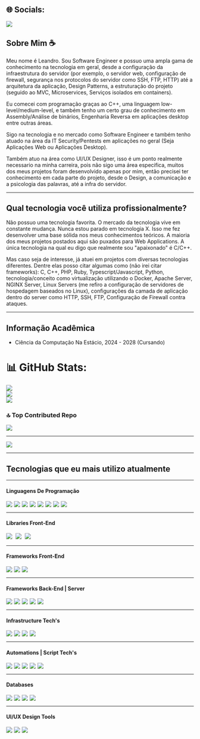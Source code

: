 ## 🌐 Socials:

<div style="display: flex;flex-wrap:wrap;margin-bottom:15px">

<a href="https://www.linkedin.com/in/leandro-victor-da-silva-vilela-7654a326a/" rel="nofollow">
    <img src="https://img.shields.io/badge/LinkedIn-%230077B5.svg?logo=linkedin&logoColor=white" data-canonical-src="htt  ps://img.shields.io/badge/git-F05032?&amp;style=for-the-badge&amp;logo=git&amp;logoColor=white" style="max-width: 100%;margin-right:5px;">
</a>
</div>

## Sobre Mim ☕
Meu nome é Leandro. Sou Software Engineer e possuo uma ampla gama de conhecimento na tecnologia em geral, desde a configuração da infraestrutura do servidor (por exemplo, o servidor web, configuração de firewall, segurança nos protocolos do servidor como SSH, FTP, HTTP) até a arquitetura da aplicação, Design Patterns, a estruturação do projeto (seguido ao MVC, Microservices, Serviços isolados em containers).

Eu comecei com programação graças ao C++, uma linguagem low-level/medium-level, e também tenho um certo grau de conhecimento em Assembly/Análise de binários, Engenharia Reversa em aplicações desktop entre outras áreas.

Sigo na tecnologia e no mercado como Software Engineer e também tenho atuado na área da IT Security/Pentests em aplicações no geral (Seja Aplicações Web ou Aplicações Desktop).

Também atuo na área como UI/UX Designer, isso é um ponto realmente necessario na minha carreira, pois não sigo uma área especifica, muitos dos meus projetos foram desenvolvido apenas por mim, então precisei ter conhecimento em cada parte do projeto, desde o Design, a comunicação e a psicologia das palavras, até a infra do servidor.

---

## Qual tecnologia você utiliza profissionalmente?

Não possuo uma tecnologia favorita. O mercado da tecnologia vive em constante mudança. Nunca estou parado em tecnologia X. Isso me fez desenvolver uma base sólida nos meus conhecimentos teóricos. A maioria dos meus projetos postados aqui são puxados para Web Applications. A única tecnologia na qual eu digo que realmente sou "apaixonado" é C/C++.

Mas caso seja de interesse, já atuei em projetos com diversas tecnologias diferentes. Dentre elas posso citar algumas como (não irei citar frameworks): C, C++, PHP, Ruby, Typescript/Javascript, Python, tecnologia/conceito como virtualização utilizando o Docker, Apache Server, NGINX Server, Linux Servers (me refiro a configuração de servidores de hospedagem baseados no Linux), configurações da camada de aplicação dentro do server como HTTP, SSH, FTP, Configuração de Firewall contra ataques.

---
## Informação Acadêmica

- Ciência da Computação Na Estácio, 2024 - 2028 (Cursando)




# 📊 GitHub Stats:

![](https://github-readme-stats.vercel.app/api?username=leandrovictor666&theme=dark&hide_border=false&include_all_commits=true&count_private=true)<br/>
![](https://github-readme-streak-stats.herokuapp.com/?user=leandrovictor666&theme=dark&hide_border=false)<br/>
![](https://github-readme-stats.vercel.app/api/top-langs/?username=leandrovictor666&theme=dark&hide_border=false&include_all_commits=true&count_private=true&layout=compact)

### 🔝 Top Contributed Repo

![](https://github-contributor-stats.vercel.app/api?username=leandrovictor666&limit=5&theme=monokai&combine_all_yearly_contributions=true)

---

[![](https://visitcount.itsvg.in/api?id=leandrovictor666&label=Profile%20Views&color=12&icon=1&pretty=true)](https://visitcount.itsvg.in)


---

## Tecnologias que eu mais utilizo atualmente

---

#### Linguagens De Programação
<div style="display: flex;flex-wrap:wrap">

<!-- C -->
<a href="#" rel="nofollow" style="text-decoration:none;">
    <img src="https://img.shields.io/badge/c-%2300599C.svg?style=for-the-badge&logo=c&logoColor=white" data-canonical-src="https://img.shields.io/badge/git-F05032?&amp;style=for-the-badge&amp;logo=git&amp;logoColor=white" style="max-width: 100%;margin-right:5px;">
</a>

<!-- C++ -->
<a href="#" rel="nofollow" style="text-decoration:none;">
    <img src="https://img.shields.io/badge/c++-%2300599C.svg?style=for-the-badge&logo=c%2B%2B&logoColor=white" data-canonical-src="https://img.shields.io/badge/git-F05032?&amp;style=for-the-badge&amp;logo=git&amp;logoColor=white" style="max-width: 100%;margin-right:5px;">
</a>

<!-- PHP -->
<a href="https://www.php.net/" rel="nofollow" style="text-decoration:none;">
    <img src="https://img.shields.io/badge/php-%23777BB4.svg?style=for-the-badge&logo=php&logoColor=white" data-canonical-src="https://img.shields.io/badge/git-F05032?&amp;style=for-the-badge&amp;logo=git&amp;logoColor=white" style="max-width: 100%;margin-right:5px;">
</a>

<!-- Ruby -->
<a href="https://www.ruby-lang.org/" rel="nofollow" style="text-decoration:none;">
    <img src="https://img.shields.io/badge/ruby-%23CC342D.svg?style=for-the-badge&logo=ruby&logoColor=white" data-canonical-src="https://img.shields.io/badge/git-F05032?&amp;style=for-the-badge&amp;logo=git&amp;logoColor=white" style="max-width: 100%;margin-right:5px;">
</a>

<!-- Javascript -->
<a href="https://developer.mozilla.org/en-US/docs/Web/JavaScript" rel="nofollow" style="text-decoration:none;">
    <img src="https://img.shields.io/badge/javascript-%23323330.svg?style=for-the-badge&logo=javascript&logoColor=%23F7DF1E" data-canonical-src="https://img.shields.io/badge/git-F05032?&amp;style=for-the-badge&amp;logo=git&amp;logoColor=white" style="max-width: 100%;margin-right:5px;">
</a>

<!-- Typescript -->
<a href="https://www.typescriptlang.org/" rel="nofollow" style="text-decoration:none;">
    <img src="https://img.shields.io/badge/typescript-%23007ACC.svg?style=for-the-badge&logo=typescript&logoColor=white" data-canonical-src="https://img.shields.io/badge/git-F05032?&amp;style=for-the-badge&amp;logo=git&amp;logoColor=white" style="max-width: 100%;margin-right:5px;">
</a>

<!-- Python -->
<a href="https://www.python.org/" rel="nofollow" style="text-decoration:none;">
    <img src="https://img.shields.io/badge/python-3670A0?style=for-the-badge&logo=python&logoColor=ffdd54" data-canonical-src="https://img.shields.io/badge/git-F05032?&amp;style=for-the-badge&amp;logo=git&amp;logoColor=white" style="max-width: 100%;margin-right:5px;">
</a>

<!-- Kotlin -->
<a href="https://kotlinlang.org/" rel="nofollow" style="text-decoration:none;">
    <img src="https://img.shields.io/badge/kotlin-%237F52FF.svg?style=for-the-badge&logo=kotlin&logoColor=white" data-canonical-src="https://img.shields.io/badge/git-F05032?&amp;style=for-the-badge&amp;logo=git&amp;logoColor=white" style="max-width: 100%;margin-right:5px;">
</a>

</div>

---

#### Libraries Front-End

<!-- Redux.js -->
<a href="https://redux.js.org/" rel="nofollow" style="text-decoration:none;">
    <img src="https://img.shields.io/badge/redux-%23593d88.svg?style=for-the-badge&logo=redux&logoColor=white" data-canonical-src="https://img.shields.io/badge/git-F05032?&amp;style=for-the-badge&amp;logo=git&amp;logoColor=white" style="max-width: 100%;margin-right:5px;">
</a>

<!-- MUI -->
<a href="https://mui.com/" rel="nofollow" style="text-decoration:none;">
    <img src="https://img.shields.io/badge/MUI-%230081CB.svg?style=for-the-badge&logo=mui&logoColor=white" data-canonical-src="https://img.shields.io/badge/git-F05032?&amp;style=for-the-badge&amp;logo=git&amp;logoColor=white" style="max-width: 100%;margin-right:5px;">
</a>

<!-- Sass -->
<a href="https://sass-lang.com/" rel="nofollow" style="text-decoration:none;">
    <img src="https://img.shields.io/badge/SASS-hotpink.svg?style=for-the-badge&logo=SASS&logoColor=white" data-canonical-src="https://img.shields.io/badge/git-F05032?&amp;style=for-the-badge&amp;logo=git&amp;logoColor=white" style="max-width: 100%;margin-right:5px;">
</a>

---

#### Frameworks Front-End
<div style="display: flex;flex-wrap:wrap">

<!-- Next.Js -->
<a href="https://nextjs.org/" rel="nofollow" style="text-decoration:none;">
    <img src="https://img.shields.io/badge/Next-black?style=for-the-badge&logo=next.js&logoColor=white" data-canonical-src="https://img.shields.io/badge/git-F05032?&amp;style=for-the-badge&amp;logo=git&amp;logoColor=white" style="max-width: 100%;margin-right:5px;">
</a>

<!-- React -->
<a href="https://react.dev/" rel="nofollow" style="text-decoration:none;">
    <img src="https://img.shields.io/badge/react-%2320232a.svg?style=for-the-badge&logo=react&logoColor=%2361DAFB)" data-canonical-src="https://img.shields.io/badge/git-F05032?&amp;style=for-the-badge&amp;logo=git&amp;logoColor=white" style="max-width: 100%;margin-right:5px;">
</a>

<!-- Vue.js -->
<a href="https://vuejs.org/" rel="nofollow" style="text-decoration:none;">
    <img src="https://img.shields.io/badge/vuejs-%2335495e.svg?style=for-the-badge&logo=vuedotjs&logoColor=%234FC08D" data-canonical-src="https://img.shields.io/badge/git-F05032?&amp;style=for-the-badge&amp;logo=git&amp;logoColor=white" style="max-width: 100%;margin-right:5px;">
</a>

</div>

---

#### Frameworks Back-End | Server
<div style="display: flex;flex-wrap:wrap">

<!-- Nest.Js -->
<a href="https://nestjs.com/" rel="nofollow" style="text-decoration:none;">
    <img src="https://img.shields.io/badge/nestjs-%23E0234E.svg?style=for-the-badge&logo=nestjs&logoColor=white" data-canonical-src="https://img.shields.io/badge/git-F05032?&amp;style=for-the-badge&amp;logo=git&amp;logoColor=white" style="max-width: 100%;margin-right:5px;">
</a>

<!-- Laravel -->
<a href="https://laravel.com/" rel="nofollow" style="text-decoration:none;">
    <img src="https://img.shields.io/badge/laravel-%23FF2D20.svg?style=for-the-badge&logo=laravel&logoColor=white" data-canonical-src="https://img.shields.io/badge/git-F05032?&amp;style=for-the-badge&amp;logo=git&amp;logoColor=white" style="max-width: 100%;margin-right:5px;">
</a>

<!-- Django -->
<a href="https://www.djangoproject.com/" rel="nofollow" style="text-decoration:none;">
    <img src="https://img.shields.io/badge/django-%23092E20.svg?style=for-the-badge&logo=django&logoColor=white" data-canonical-src="https://img.shields.io/badge/git-F05032?&amp;style=for-the-badge&amp;logo=git&amp;logoColor=white" style="max-width: 100%;margin-right:5px;">
</a>

<!-- Django Rest -->
<a href="https://www.djangoproject.com/" rel="nofollow" style="text-decoration:none;">
    <img src="https://img.shields.io/badge/DJANGO-REST-ff1709?style=for-the-badge&logo=django&logoColor=white&color=ff1709&labelColor=gray" data-canonical-src="https://img.shields.io/badge/git-F05032?&amp;style=for-the-badge&amp;logo=git&amp;logoColor=white" style="max-width: 100%;margin-right:5px;">
</a>

<!-- RoR -->
<a href="https://rubyonrails.org/" rel="nofollow" style="text-decoration:none;">
    <img src="https://img.shields.io/badge/rails-%23CC0000.svg?style=for-the-badge&logo=ruby-on-rails&logoColor=white" data-canonical-src="https://img.shields.io/badge/git-F05032?&amp;style=for-the-badge&amp;logo=git&amp;logoColor=white" style="max-width: 100%;margin-right:5px;">
</a>

</div>

---

#### Infrastructure Tech's
<div style="display: flex;flex-wrap:wrap">

<!-- Apache -->
<a href="https://www.apache.org/" rel="nofollow" style="text-decoration:none;">
    <img src="https://img.shields.io/badge/apache-%23D42029.svg?style=for-the-badge&logo=apache&logoColor=white" data-canonical-src="https://img.shields.io/badge/git-F05032?&amp;style=for-the-badge&amp;logo=git&amp;logoColor=white" style="max-width: 100%;margin-right:5px;">
</a>

<!-- NGINX -->
<a href="https://www.nginx.com/" rel="nofollow" style="text-decoration:none;">
    <img src="https://img.shields.io/badge/nginx-%23009639.svg?style=for-the-badge&logo=nginx&logoColor=white" data-canonical-src="https://img.shields.io/badge/git-F05032?&amp;style=for-the-badge&amp;logo=git&amp;logoColor=white" style="max-width: 100%;margin-right:5px;">
</a>

<!-- Node.js -->
<a href="https://nodejs.org/" rel="nofollow" style="text-decoration:none;">
    <img src="https://img.shields.io/badge/node.js-6DA55F?style=for-the-badge&logo=node.js&logoColor=white" data-canonical-src="https://img.shields.io/badge/git-F05032?&amp;style=for-the-badge&amp;logo=git&amp;logoColor=white" style="max-width: 100%;margin-right:5px;">
</a>

<!-- Docker -->
<a href="https://www.docker.com/" rel="nofollow" style="text-decoration:none;">
    <img src="https://img.shields.io/badge/docker-%230db7ed.svg?style=for-the-badge&logo=docker&logoColor=white" data-canonical-src="https://img.shields.io/badge/git-F05032?&amp;style=for-the-badge&amp;logo=git&amp;logoColor=white" style="max-width: 100%;margin-right:5px;">
</a>
</div>

---

#### Automations | Script Tech's

<div style="display: flex;flex-wrap:wrap">

<!-- C -->
<a href="#" rel="nofollow" style="text-decoration:none;">
    <img src="https://img.shields.io/badge/c-%2300599C.svg?style=for-the-badge&logo=c&logoColor=white" data-canonical-src="https://img.shields.io/badge/git-F05032?&amp;style=for-the-badge&amp;logo=git&amp;logoColor=white" style="max-width: 100%;margin-right:5px;">
</a>

<!-- Python -->
<a href="https://www.python.org/" rel="nofollow" style="text-decoration:none;">
    <img src="https://img.shields.io/badge/python-3670A0?style=for-the-badge&logo=python&logoColor=ffdd54" data-canonical-src="https://img.shields.io/badge/git-F05032?&amp;style=for-the-badge&amp;logo=git&amp;logoColor=white" style="max-width: 100%;margin-right:5px;">
</a>

<!-- Shell -->
<a href="#" rel="nofollow" style="text-decoration:none;">
    <img src="https://img.shields.io/badge/shell_script-%23121011.svg?style=for-the-badge&logo=gnu-bash&logoColor=white" data-canonical-src="https://img.shields.io/badge/git-F05032?&amp;style=for-the-badge&amp;logo=git&amp;logoColor=white" style="max-width: 100%;margin-right:5px;">
</a>

<!-- Powershell -->
<a href="#" rel="nofollow" style="text-decoration:none;">
    <img src="https://img.shields.io/badge/PowerShell-%235391FE.svg?style=for-the-badge&logo=powershell&logoColor=white" data-canonical-src="https://img.shields.io/badge/git-F05032?&amp;style=for-the-badge&amp;logo=git&amp;logoColor=white" style="max-width: 100%;margin-right:5px;">
</a>

<!-- Windows-Terminal -->
<a href="#" rel="nofollow" style="text-decoration:none;">
    <img src="https://img.shields.io/badge/Windows%20Terminal-%234D4D4D.svg?style=for-the-badge&logo=windows-terminal&logoColor=white" data-canonical-src="https://img.shields.io/badge/git-F05032?&amp;style=for-the-badge&amp;logo=git&amp;logoColor=white" style="max-width: 100%;margin-right:5px;">
</a>


</div>

---

#### Databases
<div style="display: flex;flex-wrap:wrap">

<!-- MySql -->
<a href="https://www.mysql.com/" rel="nofollow" style="text-decoration:none;">
    <img src="https://img.shields.io/badge/mysql-%2300f.svg?style=for-the-badge&logo=mysql&logoColor=white" data-canonical-src="https://img.shields.io/badge/git-F05032?&amp;style=for-the-badge&amp;logo=git&amp;logoColor=white" style="max-width: 100%;margin-right:5px;">
</a>

<!-- Postgres -->
<a href="https://www.postgresql.org/" rel="nofollow" style="text-decoration:none;">
    <img src="https://img.shields.io/badge/postgres-%23316192.svg?style=for-the-badge&logo=postgresql&logoColor=white" data-canonical-src="https://img.shields.io/badge/git-F05032?&amp;style=for-the-badge&amp;logo=git&amp;logoColor=white" style="max-width: 100%;margin-right:5px;">
</a>

<!-- SQLite -->
<a href="https://www.sqlite.org/" rel="nofollow" style="text-decoration:none;">
    <img src="https://img.shields.io/badge/sqlite-%2307405e.svg?style=for-the-badge&logo=sqlite&logoColor=white" data-canonical-src="https://img.shields.io/badge/git-F05032?&amp;style=for-the-badge&amp;logo=git&amp;logoColor=white" style="max-width: 100%;margin-right:5px;">
</a>

<!-- Redis -->
<a href="https://redis.io/" rel="nofollow" style="text-decoration:none;">
    <img src="https://img.shields.io/badge/redis-%23DD0031.svg?style=for-the-badge&logo=redis&logoColor=white" data-canonical-src="https://img.shields.io/badge/git-F05032?&amp;style=for-the-badge&amp;logo=git&amp;logoColor=white" style="max-width: 100%;margin-right:5px;">
</a>
</div>

---

#### UI/UX Design Tools
<div style="display: flex;flex-wrap:wrap">

<!-- Figma -->
<a href="https://www.figma.com/" rel="nofollow" style="text-decoration:none;">
    <img src="https://img.shields.io/badge/figma-%23F24E1E.svg?style=for-the-badge&logo=figma&logoColor=white" data-canonical-src="https://img.shields.io/badge/git-F05032?&amp;style=for-the-badge&amp;logo=git&amp;logoColor=white" style="max-width: 100%;margin-right:5px;">
</a>

<!-- Adobe Ilustrator -->
<a href="https://www.adobe.com/br/products/illustrator.html" rel="nofollow" style="text-decoration:none;">
    <img src="https://img.shields.io/badge/adobe%20illustrator-%23FF9A00.svg?style=for-the-badge&logo=adobe%20illustrator&logoColor=white" data-canonical-src="https://img.shields.io/badge/git-F05032?&amp;style=for-the-badge&amp;logo=git&amp;logoColor=white" style="max-width: 100%;margin-right:5px;">
</a>

<!-- Canva -->
<a href="https://www.canva.com/" rel="nofollow" style="text-decoration:none;">
    <img src="https://img.shields.io/badge/Canva-%2300C4CC.svg?style=for-the-badge&logo=Canva&logoColor=white" data-canonical-src="https://img.shields.io/badge/git-F05032?&amp;style=for-the-badge&amp;logo=git&amp;logoColor=white" style="max-width: 100%;margin-right:5px;">
</a>
</div>

